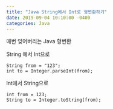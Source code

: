 ```yaml
---
title: "Java String에서 Int로 형변환하기"
date: 2019-09-04 10:10:00 -0400
categories: Java
---
```

매번 잊어버리는 Java 형변환 

String 에서 Int으로

~~~
String from = "123";
int to = Integer.parseInt(from);
~~~

Int에서 String으로

~~~
int from = 123;
String to = Integer.toString(from);
~~~



